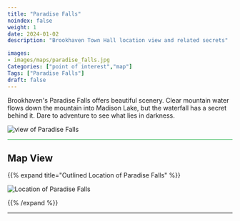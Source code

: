 ```yaml
---
title: "Paradise Falls"
noindex: false
weight: 1
date: 2024-01-02
description: "Brookhaven Town Hall location view and related secrets"

images:
- images/maps/paradise_falls.jpg
Categories: ["point of interest","map"]
Tags: ["Paradise Falls"]
draft: false
--- 
```


Brookhaven's Paradise Falls offers beautiful scenery. Clear mountain water flows down the mountain into Madison Lake, but the waterfall has a secret behind it. Dare to adventure to see what lies in darkness.

![view of Paradise Falls](/images/maps/paradise_falls.jpg)


<hr style="background-color: #28b44c" size=8>

## Map View

{{% expand title="Outlined Location of Paradise Falls" %}}

![Location of Paradise Falls](/images/maps/paradise-falls.png)

{{% /expand %}}

---

<!-- <hr style="background-color: #28b44c" size=8>

### Related CaseBook Items

- [URL](/)

<hr style="background-color: #28b44c" size=8>

### Related Quests

- [URL](/) -->